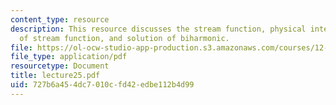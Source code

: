 ```yaml
---
content_type: resource
description: This resource discusses the stream function, physical interpretation
  of stream function, and solution of biharmonic.
file: https://ol-ocw-studio-app-production.s3.amazonaws.com/courses/12-520-geodynamics-fall-2006/727b6a454dc7010cfd42edbe112b4d99_lecture25.pdf
file_type: application/pdf
resourcetype: Document
title: lecture25.pdf
uid: 727b6a45-4dc7-010c-fd42-edbe112b4d99
---
```

